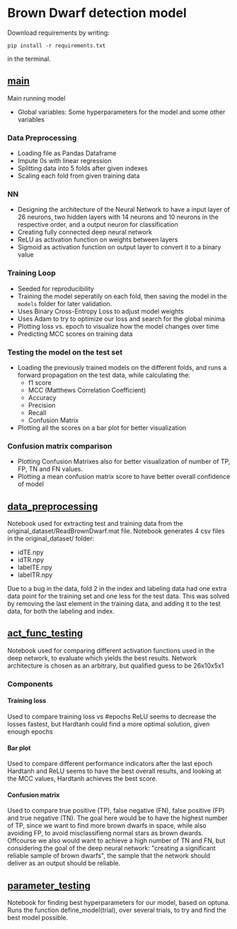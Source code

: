# Brown Dwarf detection model

Download requirements by writing:
```
pip install -r requirements.txt
```
in the terminal.

## [main](main.ipynb)
Main running model
- Global variables: Some hyperparameters for the model and some other variables

### Data Preprocessing
- Loading file as Pandas Dataframe
- Impute 0s with linear regression
- Splitting data into 5 folds after given indexes
- Scaling each fold from given training data
  
### NN
- Designing the architecture of the Neural Network to have a input layer of 26 neurons, two hidden layers with 14 neurons and 10 neurons in the respective order, and a output neuron for classification
- Creating fully connected deep neural network
- ReLU as activation function on weights between layers
- Sigmoid as activation function on output layer to convert it to a binary value

### Training Loop
- Seeded for reproducibility
- Training the model seperatily on each fold, then saving the model in the `models` folder for later validation.
- Uses Binary Cross-Entropy Loss to adjust model weights
- Uses Adam to try to optimize our loss and search for the global minima
- Plotting loss vs. epoch to visualize how the model changes over time
- Predicting MCC scores on training data

### Testing the model on the test set
- Loading the previously trained models on the different folds, and runs a forward propagation on the test data, while calculating the:
  - f1 score
  - MCC (Matthews Correlation Coefficient)
  - Accuracy
  - Precision
  - Recall
  - Confusion Matrix
- Plotting all the scores on a bar plot for better visualization 
### Confusion matrix comparison
- Plotting Confusion Matrixes also for better visualization of number of TP, FP, TN and FN values.
- Plotting a mean confusion matrix score to have better overall confidence of model

## [data_preprocessing](data_preprocessing.ipynb)
Notebook used for extracting test and training data from the original_dataset/ReadBrownDwarf.mat file.
Notebook generates 4 csv files in the original_dataset/ folder: 
- idTE.npy
- idTR.npy
- labelTE.npy
- labelTR.npy

Due to a bug in the data, fold 2 in the index and labeling data had one extra data point for the training set and one less for the test data. This was solved by removing the last element in the training data, and adding it to the test data, for both the labeling and index.

## [act_func_testing](act_func_testing.ipynb)
Notebook used for comparing different activation functions used in the deep network, to evaluate which yields the best results.
Network architecture is chosen as an arbitrary, but qualified guess to be 26x10x5x1
### Components
#### Training loss
Used to compare training loss vs #epochs
ReLU seems to decrease the losses fastest, but Hardtanh could find a more optimal solution, given enough epochs
#### Bar plot
Used to compare different performance indicators after the last epoch
Hardtanh and ReLU seems to have the best overall results, and looking at the MCC values, Hardtanh achieves the best score.
#### Confusion matrix
Used to compare true positive (TP), false negative (FN), false positive (FP) and true negative (TN).
The goal here would be to have the highest number of TP, since we want to find more brown dwarfs in space, while also avoiding FP, to avoid misclassifieng normal stars as brown dwards. Offcourse we also would want to achieve a high number of TN and FN, but considering the goal of the deep neural network: "creating a significant reliable sample of brown dwarfs", the sample that the network should deliver as an output should be reliable.

## [parameter_testing](parameter_testing.ipynb)
Notebook for finding best hyperparameters for our model, based on optuna.
Runs the function define_model(trial), over several trials, to try and find the best model possible.


